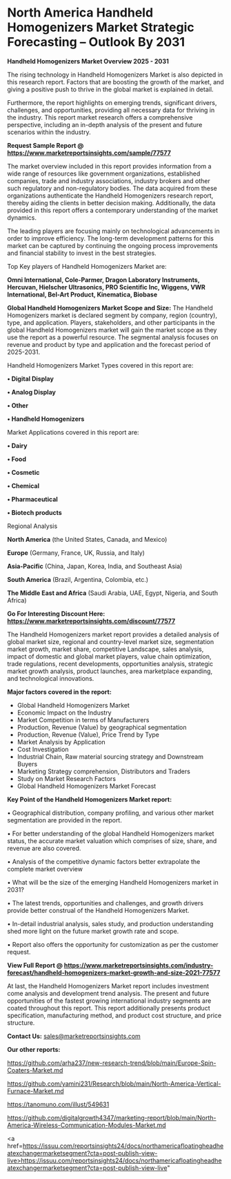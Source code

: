 # North America Handheld Homogenizers Market Strategic Forecasting – Outlook By 2031

<Strong> Handheld Homogenizers Market Overview 2025 - 2031</strong>

The rising technology in Handheld Homogenizers Market is also depicted in this research report. Factors that are boosting the growth of the market, and giving a positive push to thrive in the global market is explained in detail.

Furthermore, the report highlights on emerging trends, significant drivers, challenges, and opportunities, providing all necessary data for thriving in the industry. This report market research offers a comprehensive perspective, including an in-depth analysis of the present and future scenarios within the industry.

<strong>Request Sample Report @ <a href=https://www.marketreportsinsights.com/sample/77577>https://www.marketreportsinsights.com/sample/77577</a></strong>

The market overview included in this report provides information from a wide range of resources like government organizations, established companies, trade and industry associations, industry brokers and other such regulatory and non-regulatory bodies. The data acquired from these organizations authenticate the Handheld Homogenizers research report, thereby aiding the clients in better decision making. Additionally, the data provided in this report offers a contemporary understanding of the market dynamics.

The leading players are focusing mainly on technological advancements in order to improve efficiency. The long-term development patterns for this market can be captured by continuing the ongoing process improvements and financial stability to invest in the best strategies.

Top Key players of Handheld Homogenizers Market are:

<strong>Omni International, Cole-Parmer, Dragon Laboratory Instruments, Hercuvan, Hielscher Ultrasonics, PRO Scientific Inc, Wiggens, VWR International, Bel-Art Product, Kinematica, Biobase</strong>

<strong><b>Global Handheld Homogenizers Market Scope and Size:</b></strong>
The Handheld Homogenizers market is declared segment by company, region (country), type, and application. Players, stakeholders, and other participants in the global Handheld Homogenizers market will gain the market scope as they use the report as a powerful resource. The segmental analysis focuses on revenue and product by type and application and the forecast period of 2025-2031.

Handheld Homogenizers Market Types covered in this report are:

<strong>• Digital Display

• Analog Display

• Other

• Handheld Homogenizers</strong>

Market Applications covered in this report are:

<strong>• Dairy

• Food

• Cosmetic

• Chemical

• Pharmaceutical

• Biotech products</strong> 

Regional Analysis

<strong>North America</strong> (the United States, Canada, and Mexico)

<strong>Europe</strong> (Germany, France, UK, Russia, and Italy)

<strong>Asia-Pacific</strong> (China, Japan, Korea, India, and Southeast Asia)

<strong>South America</strong> (Brazil, Argentina, Colombia, etc.)

<strong>The Middle East and Africa</strong> (Saudi Arabia, UAE, Egypt, Nigeria, and South Africa)

<strong>Go For Interesting Discount Here: <a href=https://www.marketreportsinsights.com/discount/77577>https://www.marketreportsinsights.com/discount/77577</a></strong>

The Handheld Homogenizers market report provides a detailed analysis of global market size, regional and country-level market size, segmentation market growth, market share, competitive Landscape, sales analysis, impact of domestic and global market players, value chain optimization, trade regulations, recent developments, opportunities analysis, strategic market growth analysis, product launches, area marketplace expanding, and technological innovations.

<strong><b>Major factors covered in the report:</b></strong>
<ul>
  <li>Global Handheld Homogenizers Market </li>
  <li>Economic Impact on the Industry</li>
  <li>Market Competition in terms of Manufacturers</li>
  <li>Production, Revenue (Value) by geographical segmentation</li>
  <li>Production, Revenue (Value), Price Trend by Type</li>
  <li>Market Analysis by Application</li>
  <li>Cost Investigation</li>
  <li>Industrial Chain, Raw material sourcing strategy and Downstream Buyers</li>
  <li>Marketing Strategy comprehension, Distributors and Traders</li>
  <li>Study on Market Research Factors</li>
  <li>Global Handheld Homogenizers Market Forecast</li>
</ul>

<strong><b>Key Point of the Handheld Homogenizers Market report:</b></strong>

• Geographical distribution, company profiling, and various other market segmentation are provided in the report.

• For better understanding of the global Handheld Homogenizers market status, the accurate market valuation which comprises of size, share, and revenue are also covered.

• Analysis of the competitive dynamic factors better extrapolate the complete market overview

• What will be the size of the emerging Handheld Homogenizers market in 2031?

• The latest trends, opportunities and challenges, and growth drivers provide better construal of the Handheld Homogenizers Market.

• In-detail industrial analysis, sales study, and production understanding shed more light on the future market growth rate and scope.

• Report also offers the opportunity for customization as per the customer request.

<strong><b>View Full Report @ <a href=https://www.marketreportsinsights.com/industry-forecast/handheld-homogenizers-market-growth-and-size-2021-77577>https://www.marketreportsinsights.com/industry-forecast/handheld-homogenizers-market-growth-and-size-2021-77577</a></b></strong>


At last, the Handheld Homogenizers Market report includes investment come analysis and development trend analysis. The present and future opportunities of the fastest growing international industry segments are coated throughout this report. This report additionally presents product specification, manufacturing method, and product cost structure, and price structure.

<strong>Contact Us:</strong>
sales@marketreportsinsights.com

<strong>Our other reports:</strong>

<a href=https://github.com/arha237/new-research-trend/blob/main/Europe-Spin-Coaters-Market.md>https://github.com/arha237/new-research-trend/blob/main/Europe-Spin-Coaters-Market.md</a>

<a href=https://github.com/yamini231/Research/blob/main/North-America-Vertical-Furnace-Market.md>https://github.com/yamini231/Research/blob/main/North-America-Vertical-Furnace-Market.md</a>

<a href=https://tanomuno.com/illust/549631>https://tanomuno.com/illust/549631</a>

<a href=https://github.com/digitalgrowth4347/marketing-report/blob/main/North-America-Wireless-Communication-Modules-Market.md>https://github.com/digitalgrowth4347/marketing-report/blob/main/North-America-Wireless-Communication-Modules-Market.md</a>

<a href=https://issuu.com/reportsinsights24/docs/northamericafloatingheadheatexchangermarketsegment?cta=post-publish-view-live>https://issuu.com/reportsinsights24/docs/northamericafloatingheadheatexchangermarketsegment?cta=post-publish-view-live</a>"
